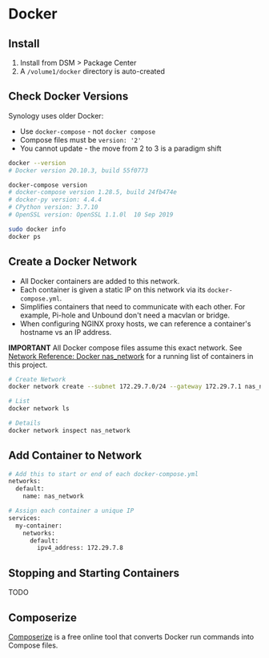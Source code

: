 # Docker

## Install

1. Install from DSM > Package Center
2. A `/volume1/docker` directory is auto-created


## Check Docker Versions

Synology uses older Docker:

* Use `docker-compose` - not `docker compose`
* Compose files must be `version: '2'`
* You cannot update - the move from 2 to 3 is a paradigm shift

```bash
docker --version
# Docker version 20.10.3, build 55f0773

docker-compose version
# docker-compose version 1.28.5, build 24fb474e
# docker-py version: 4.4.4
# CPython version: 3.7.10
# OpenSSL version: OpenSSL 1.1.0l  10 Sep 2019

sudo docker info
docker ps
```

## Create a Docker Network

* All Docker containers are added to this network.
* Each container is given a static IP on this network via its `docker-compose.yml`.
* Simplifies containers that need to communicate with each other. For example, Pi-hole and Unbound don't need a macvlan or bridge.
* When configuring NGINX proxy hosts, we can reference a container's hostname vs an IP address.

**IMPORTANT** All Docker compose files assume this exact network. See [Network Reference: Docker nas_network](network.md) for a running list of containers in this project.

```bash
# Create Network
docker network create --subnet 172.29.7.0/24 --gateway 172.29.7.1 nas_network

# List
docker network ls

# Details
docker network inspect nas_network
```

## Add Container to Network

```bash
# Add this to start or end of each docker-compose.yml
networks:
  default:
    name: nas_network

# Assign each container a unique IP
services:
  my-container:
    networks:
      default:
        ipv4_address: 172.29.7.8
```

## Stopping and Starting Containers

TODO


## Composerize

[Composerize](https://www.composerize.com/) is a free online tool that converts Docker run commands into Compose files.
